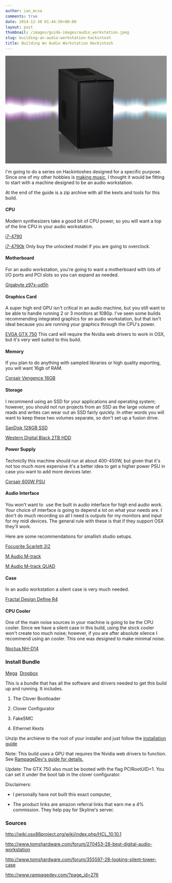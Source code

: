 ```yaml
---
author: ian_mcxa
comments: true
date: 2014-12-30 01:44:56+00:00
layout: post
thumbnail: /images/guide-images/audio_workstation.jpeg
slug: building-an-audio-workstation-hackintosh
title: Building An Audio Workstation Hackintosh
---
```


![](/images/guide-images/audio_workstation.jpeg)

I'm going to do a series on Hackintoshes designed for a specific purpose. Since one of my other hobbies is [making music](http://ianmcxa.bandcamp.com/), I thought it would be fitting to start with a machine designed to be an audio workstation.

At the end of the guide is a zip archive with all the kexts and tools for this build.


#### CPU


Modern synthesizers take a good bit of CPU power, so you will want a top of the line CPU in your audio workstation.

[i7-4790](http://www.amazon.com/o/ASIN/B00J56YSLM/sk0fc-20)

[i7-4790k](http://www.amazon.com/o/ASIN/B00KPRWAX8/sk0fc-20) Only buy the unlocked model if you are going to overclock.


#### Motherboard


For an audio workstation, you're going to want a motherboard with lots of I/O ports and PCI slots so you can expand as needed.

[Gigabyte z97x-ud5h](http://www.amazon.com/o/ASIN/B00KYCSCVS/sk0fc-20)


#### Graphics Card


A super high end GPU isn't critical in an audio machine, but you still want to be able to handle running 2 or 3 monitors at 1080p. I've seen some builds recommending integrated graphics for an audio workstation, but that isn't ideal because you are running your graphics through the CPU's power.

[EVGA GTX 750](http://www.amazon.com/o/ASIN/B00IDG3NDY/sk0fc-20) This card will require the Nvidia web drivers to work in OSX, but it's very well suited to this build.


#### Memory


If you plan to do anything with sampled libraries or high quality exporting, you will want 16gb of RAM.

[Corsair Vengence 16GB](http://www.amazon.com/o/ASIN/B006EWUO22/sk0fc-20)


#### Storage


I recommend using an SSD for your applications and operating system; however, you should not run projects from an SSD as the large volume of reads and writes can wear out an SSD fairly quickly. In other words you will want to keep these two volumes separate, so don't set up a fusion drive.

[SanDisk 128GB SSD](http://www.amazon.com/o/ASIN/B007ZW2LY4/sk0fc-20)

[Western Digital Black 2TB HDD](http://www.amazon.com/o/ASIN/B00FJRS628/sk0fc-20)


#### Power Supply


Techniclly this machine should run at about 400-450W, but given that it's not too much more expensive it's a better idea to get a higher power PSU in case you want to add more devices later.

[Corsair 600W PSU](http://www.amazon.com/o/ASIN/B0092ML0OC/sk0fc-20)


#### Audio Interface


You won't want to  use the built in audio interface for high end audio work. Your choice of interface is going to depend a lot on what your needs are. I don't do much recording so all I need is outputs for my monitors and input for my midi devices. The general rule with these is that if they support OSX they'll work.

Here are some recommendations for smallish studio setups.

[Focusrite Scarlett 2i2](http://www.amazon.com/o/ASIN/B005OZE9SA/sk0fc-20)

[M Audio M-track](http://www.amazon.com/o/ASIN/B00BQ6KSN6/sk0fc-20)

[M Audio M-track QUAD](http://www.amazon.com/o/ASIN/B00DP5AV1A/sk0fc-20)


#### Case


In an audio workstation a silent case is very much needed.

[Fractal Design Define R4](http://www.amazon.com/o/ASIN/B008HD3CTI/sk0fc-20)


#### CPU Cooler


One of the main noise sources in your machine is going to be the CPU cooler. Since we have a silent case in this build, using the stock cooler won't create too much noise; however, if you are after absolute silence I recommend using an cooler. This one was designed to make minimal noise.

[Noctua NH-D14](http://www.amazon.com/o/ASIN/B002VKVZ1A/sk0fc-20)


### Install Bundle


[Mega](https://mega.co.nz/#!L0MhjCDQ!G10IhNilau_ovVD7cUJZybVVd5GNFARvNNfg8as0Ljk)  [Dropbox](https://dl.dropboxusercontent.com/u/77881163/Audio%20Workstation%20Install.tar.bz2)

This is a bundle that has all the software and drivers needed to get this build up and running. It includes.



	
  1. The Clover Bootloader

	
  2. Clover Configurator

	
  3. FakeSMC

	
  4. Ethernet Kexts


Unzip the archieve to the root of your installer and just follow the [installation guide ](http://skylineosx.com/installation/create-your-installer/)

Note: This build uses a GPU that requires the Nvidia web drivers to function. See [RampageDev's guide for details.](http://www.rampagedev.com/?page_id=276&page=3)

Update: The GTX 750 also must be booted with the flag PCIRootUID=1. You can set it under the boot tab in the clover configurator.

Disclaimers:



	
  * I personally have not built this exact computer,

	
  * The product links are amazon referral links that earn me a 4% commission. They help pay for Skyline's server.




### Sources


http://wiki.osx86project.org/wiki/index.php/HCL_10.10.1

http://www.tomshardware.com/forum/270453-28-best-digital-audio-workstation

http://www.tomshardware.com/forum/355597-28-looking-silent-tower-case

http://www.rampagedev.com/?page_id=276
